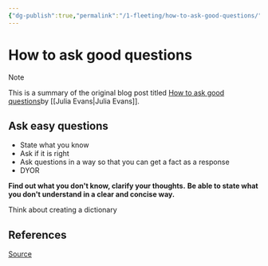 ```yaml
---
{"dg-publish":true,"permalink":"/1-fleeting/how-to-ask-good-questions/","tags":["code/best_practices"],"created":"2023-09-06T13:09:56.201-05:00","updated":"2023-09-11T17:58:48.173-05:00"}
---
```


# How to ask good questions

> [!NOTE]
> This is a summary of the original blog post titled [How to ask good questions](https://jvns.ca/blog/good-questions/)by [[Julia Evans\|Julia Evans]].

## Ask easy questions
- State what you know
- Ask if it is right
- Ask questions in a way so that you can get a fact as a response
- DYOR

**Find out what you don't know, clarify your thoughts.**
**Be able to state what you don't understand in a clear and concise way.**

Think about creating a dictionary 
## References
[Source](https://jvns.ca/blog/good-questions/)